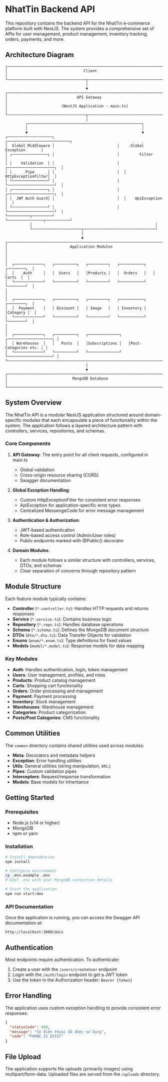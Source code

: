 # NhatTin Backend API

This repository contains the backend API for the NhatTin e-commerce platform built with NestJS. The system provides a comprehensive set of APIs for user management, product management, inventory tracking, orders, payments, and more.

## Architecture Diagram

```
┌─────────────────────────────────────────────────────────────────────────────┐
│                                  Client                                      │
└───────────────────────────────────┬─────────────────────────────────────────┘
                                    │
                                    ▼
┌─────────────────────────────────────────────────────────────────────────────┐
│                               API Gateway                                    │
│                        (NestJS Application - main.ts)                        │
└───────────────────────────────────┬─────────────────────────────────────────┘
                                    │
         ┌───────────────────────────────────────────────────┐
         │                                                   │
         ▼                                                   ▼
┌────────────────────┐                            ┌────────────────────────────┐
│  Global Middleware │                            │     Global Exception       │
│ ┌────────────────┐ │                            │         Filter            │
│ │    Validation  │ │                            │  ┌─────────────────────┐  │
│ │      Pipe      │ │                            │  │  HttpExceptionFilter│  │
│ └────────────────┘ │                            │  └─────────────────────┘  │
│ ┌────────────────┐ │                            │  ┌─────────────────────┐  │
│ │  JWT Auth Guard│ │                            │  │    ApiException     │  │
│ └────────────────┘ │                            │  └─────────────────────┘  │
└──────────┬─────────┘                            └────────────────┬───────────┘
           │                                                       │
           └──────────────────────┬────────────────────────────────┘
                                  │
                                  ▼
┌─────────────────────────────────────────────────────────────────────────────┐
│                            Application Modules                               │
│                                                                             │
│  ┌─────────────┐   ┌──────────┐   ┌─────────┐   ┌───────────┐   ┌────────┐  │
│  │    Auth     │   │  Users   │   │Products │   │  Orders   │   │ Carts  │  │
│  └─────────────┘   └──────────┘   └─────────┘   └───────────┘   └────────┘  │
│                                                                             │
│  ┌─────────────┐   ┌──────────┐   ┌─────────┐   ┌───────────┐   ┌────────┐  │
│  │  Payment    │   │ Discount │   │ Image   │   │ Inventory │   │Category │  │
│  └─────────────┘   └──────────┘   └─────────┘   └───────────┘   └────────┘  │
│                                                                             │
│  ┌─────────────┐   ┌──────────┐   ┌──────────────┐   ┌────────────────────┐ │
│  │ Warehouses  │   │   Posts  │   │Subscriptions │   │Post-Categories etc. │ │
│  └─────────────┘   └──────────┘   └──────────────┘   └────────────────────┘ │
└─────────────────────────────────────────────────────────────────────────────┘
                                    │
                                    ▼
┌─────────────────────────────────────────────────────────────────────────────┐
│                             MongoDB Database                                 │
└─────────────────────────────────────────────────────────────────────────────┘
```

## System Overview

The NhatTin API is a modular NestJS application structured around domain-specific modules that each encapsulate a piece of functionality within the system. The application follows a layered architecture pattern with controllers, services, repositories, and schemas.

### Core Components

1. **API Gateway**: The entry point for all client requests, configured in main.ts
   - Global validation
   - Cross-origin resource sharing (CORS)
   - Swagger documentation

2. **Global Exception Handling**:
   - Custom HttpExceptionFilter for consistent error responses
   - ApiException for application-specific error types
   - Centralized MessengeCode for error message management

3. **Authentication & Authorization**:
   - JWT-based authentication 
   - Role-based access control (Admin/User roles)
   - Public endpoints marked with @Public() decorator

4. **Domain Modules**:
   - Each module follows a similar structure with controllers, services, DTOs, and schemas
   - Clear separation of concerns through repository pattern

## Module Structure

Each feature module typically contains:

- **Controller** (`*.controller.ts`): Handles HTTP requests and returns responses
- **Service** (`*.service.ts`): Contains business logic
- **Repository** (`*.repo.ts`): Handles database operations
- **Schema** (`*.schema.ts`): Defines the MongoDB document structure
- **DTOs** (`dto/*.dto.ts`): Data Transfer Objects for validation
- **Enums** (`enum/*.enum.ts`): Type definitions for fixed values
- **Models** (`model/*.model.ts`): Response models for data mapping

### Key Modules

- **Auth**: Handles authentication, login, token management
- **Users**: User management, profiles, and roles
- **Products**: Product catalog management
- **Carts**: Shopping cart functionality
- **Orders**: Order processing and management
- **Payment**: Payment processing
- **Inventory**: Stock management
- **Warehouses**: Warehouse management
- **Categories**: Product categorization
- **Posts/Post Categories**: CMS functionality

## Common Utilities

The `common` directory contains shared utilities used across modules:

- **Meta**: Decorators and metadata helpers
- **Exception**: Error handling utilities
- **Utils**: General utilities (string manipulation, etc.)
- **Pipes**: Custom validation pipes
- **Interceptors**: Request/response transformation
- **Models**: Base models for inheritance

## Getting Started

### Prerequisites

- Node.js (v14 or higher)
- MongoDB
- npm or yarn

### Installation

```bash
# Install dependencies
npm install

# Configure environment
cp .env.example .env
# Edit .env with your MongoDB connection details

# Start the application
npm run start:dev
```

### API Documentation

Once the application is running, you can access the Swagger API documentation at:

```
http://localhost:3080/docs
```

## Authentication

Most endpoints require authentication. To authenticate:

1. Create a user with the `/users/createUser` endpoint
2. Login with the `/auth/login` endpoint to get a JWT token
3. Use the token in the Authorization header: `Bearer {token}`

## Error Handling

The application uses custom exception handling to provide consistent error responses:

```json
{
  "statusCode": 400,
  "message": "Số điện thoại đã được sử dụng",
  "code": "PHONE_IS_EXIST"
}
```

## File Upload

The application supports file uploads (primarily images) using multipart/form-data.
Uploaded files are served from the `/uploads` directory.
